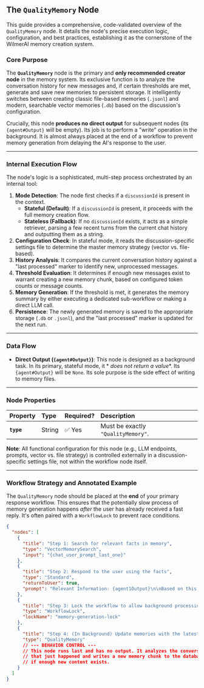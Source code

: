 ## The `QualityMemory` Node

This guide provides a comprehensive, code-validated overview of the `QualityMemory` node. It details the node's precise
execution logic, configuration, and best practices, establishing it as the cornerstone of the WilmerAI memory creation
system.

### Core Purpose

The **`QualityMemory`** node is the primary and **only recommended creator node** in the memory system. Its exclusive
function is to analyze the conversation history for new messages and, if certain thresholds are met, generate and save
new memories to persistent storage. It intelligently switches between creating classic file-based memories (`.jsonl`)
and modern, searchable vector memories (`.db`) based on the discussion's configuration.

Crucially, this node **produces no direct output** for subsequent nodes (its `{agent#Output}` will be empty). Its job is
to perform a "write" operation in the background. It is almost always placed at the end of a workflow to prevent memory
generation from delaying the AI's response to the user.

-----

### Internal Execution Flow

The node's logic is a sophisticated, multi-step process orchestrated by an internal tool:

1. **Mode Detection**: The node first checks if a `discussionId` is present in the context.
    * **Stateful (Default)**: If a `discussionId` is present, it proceeds with the full memory creation flow.
    * **Stateless (Fallback)**: If no `discussionId` exists, it acts as a simple retriever, parsing a few recent turns
      from the current chat history and outputting them as a string.
2. **Configuration Check**: In stateful mode, it reads the discussion-specific settings file to determine the master
   memory strategy (vector vs. file-based).
3. **History Analysis**: It compares the current conversation history against a "last processed" marker to identify new,
   unprocessed messages.
4. **Threshold Evaluation**: It determines if enough new messages exist to warrant creating a new memory chunk, based on
   configured token counts or message counts.
5. **Memory Generation**: If the threshold is met, it generates the memory summary by either executing a dedicated
   sub-workflow or making a direct LLM call.
6. **Persistence**: The newly generated memory is saved to the appropriate storage (`.db` or `.jsonl`), and the "last
   processed" marker is updated for the next run.

-----

### Data Flow

* **Direct Output (`{agent#Output}`)**: This node is designed as a background task. In its primary, stateful mode, it *
  *does not return a value**. Its `{agent#Output}` will be `None`. Its sole purpose is the side effect of writing to
  memory files.

-----

### Node Properties

| Property   | Type   | Required? | Description                        |
|:-----------|:-------|:----------|:-----------------------------------|
| **`type`** | String | ✅ Yes     | Must be exactly `"QualityMemory"`. |

**Note**: All functional configuration for this node (e.g., LLM endpoints, prompts, vector vs. file strategy) is
controlled externally in a discussion-specific settings file, not within the workflow node itself.

-----

### Workflow Strategy and Annotated Example

The `QualityMemory` node should be placed at the **end** of your primary response workflow. This ensures that the
potentially slow process of memory generation happens *after* the user has already received a fast reply. It's often
paired with a `WorkflowLock` to prevent race conditions.

```json
{
  "nodes": [
    {
      "title": "Step 1: Search for relevant facts in memory",
      "type": "VectorMemorySearch",
      "input": "{chat_user_prompt_last_one}"
    },
    {
      "title": "Step 2: Respond to the user using the facts",
      "type": "Standard",
      "returnToUser": true,
      "prompt": "Relevant Information: {agent1Output}\n\nBased on this, respond to the user's last message."
    },
    {
      "title": "Step 3: Lock the workflow to allow background processing",
      "type": "WorkflowLock",
      "lockName": "memory-generation-lock"
    },
    {
      "title": "Step 4: (In Background) Update memories with the latest turn",
      "type": "QualityMemory"
      // --- BEHAVIOR CONTROL ---
      // This node runs last and has no output. It analyzes the conversation
      // that just happened and writes a new memory chunk to the database
      // if enough new content exists.
    }
  ]
}
```